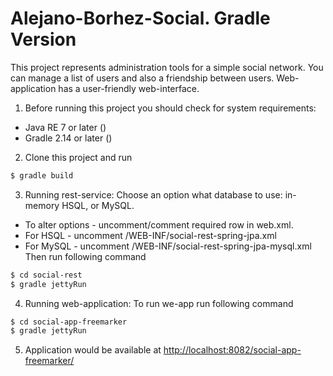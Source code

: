 # Alejano-Borhez-Social. Gradle Version
This project represents administration tools for a simple social network.
You can manage a list of users and also a friendship between users.
Web-application has a user-friendly web-interface.

1. Before running this project you should check for system requirements:
* Java RE 7 or later ()
* Gradle 2.14 or later ()
2. Clone this project and run
```sh
$ gradle build
```
3. Running rest-service: 
 Choose an option what database to use: in-memory HSQL, or MySQL.
* To alter options - uncomment/comment required row in web.xml.
* For HSQL - uncomment <param-value>/WEB-INF/social-rest-spring-jpa.xml</param-value>
* For MySQL - uncomment <param-value>/WEB-INF/social-rest-spring-jpa-mysql.xml</param-value>
 Then run following command
```sh
$ cd social-rest
$ gradle jettyRun
```
4. Running web-application:
To run we-app run following command
```sh
$ cd social-app-freemarker
$ gradle jettyRun
```
5. Application would be available at [http://localhost:8082/social-app-freemarker/](http://localhost:8082/social-app-freemarker/) 